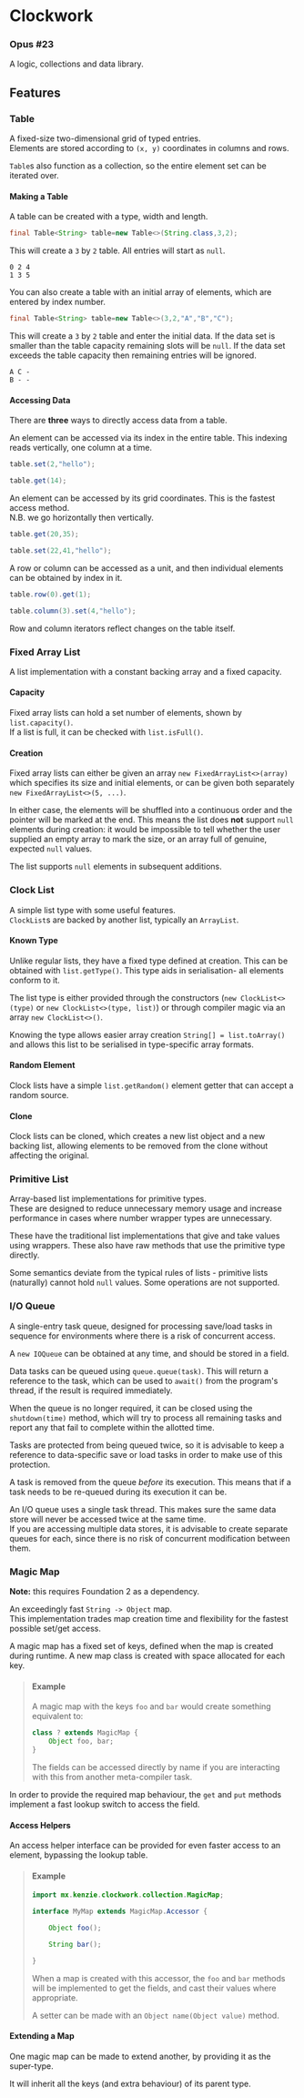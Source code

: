 Clockwork
=====

### Opus #23

A logic, collections and data library.

## Features

### Table

A fixed-size two-dimensional grid of typed entries. \
Elements are stored according to `(x, y)` coordinates in columns and rows.

`Table`s also function as a collection, so the entire element set can be iterated over.

#### Making a Table

A table can be created with a type, width and length.

```java
final Table<String> table=new Table<>(String.class,3,2);
```

This will create a `3` by `2` table. All entries will start as `null`.

```
0 2 4
1 3 5
```

You can also create a table with an initial array of elements, which are entered by index number.

```java
final Table<String> table=new Table<>(3,2,"A","B","C");
```

This will create a `3` by `2` table and enter the initial data.
If the data set is smaller than the table capacity remaining slots will be `null`.
If the data set exceeds the table capacity then remaining entries will be ignored.

```
A C -
B - -
```

#### Accessing Data

There are **three** ways to directly access data from a table.

An element can be accessed via its index in the entire table. This indexing reads vertically, one column at a time.

```java
table.set(2,"hello");
```

```java
table.get(14);
```

An element can be accessed by its grid coordinates. This is the fastest access method. \
N.B. we go horizontally then vertically.

```java
table.get(20,35);
```

```java
table.set(22,41,"hello");
```

A row or column can be accessed as a unit, and then individual elements can be obtained by index in it.

```java
table.row(0).get(1);
```

```java
table.column(3).set(4,"hello");
```

Row and column iterators reflect changes on the table itself.

### Fixed Array List

A list implementation with a constant backing array and a fixed capacity.

#### Capacity

Fixed array lists can hold a set number of elements, shown by `list.capacity()`. \
If a list is full, it can be checked with `list.isFull()`.

#### Creation

Fixed array lists can either be given an array `new FixedArrayList<>(array)` which specifies its size and initial
elements,
or can be given both separately `new FixedArrayList<>(5, ...)`.

In either case, the elements will be shuffled into a continuous order and the pointer will be marked at the end.
This means the list does **not** support `null` elements during creation:
it would be impossible to tell whether the user supplied an empty array to mark the size, or an array full of genuine,
expected `null` values.

The list supports `null` elements in subsequent additions.

### Clock List

A simple list type with some useful features. \
`ClockList`s are backed by another list, typically an `ArrayList`.

#### Known Type

Unlike regular lists, they have a fixed type defined at creation. This can be obtained with `list.getType()`.
This type aids in serialisation- all elements conform to it.

The list type is either provided through the constructors (`new ClockList<>(type)` or `new ClockList<>(type, list)`) or
through compiler magic via an array `new ClockList<>()`.

Knowing the type allows easier array creation `String[] = list.toArray()` and allows this list to be serialised in
type-specific array formats.

#### Random Element

Clock lists have a simple `list.getRandom()` element getter that can accept a random source.

#### Clone

Clock lists can be cloned, which creates a new list object and a new backing list, allowing elements to be removed from
the clone without affecting the original.

### Primitive List

Array-based list implementations for primitive types. \
These are designed to reduce unnecessary memory usage and increase performance
in cases where number wrapper types are unnecessary.

These have the traditional list implementations that give and take values using wrappers.
These also have raw methods that use the primitive type directly.

Some semantics deviate from the typical rules of lists - primitive lists (naturally) cannot hold `null` values.
Some operations are not supported.

### I/O Queue

A single-entry task queue, designed for processing save/load tasks in sequence for environments where there is a risk of
concurrent access.

A `new IOQueue` can be obtained at any time, and should be stored in a field.

Data tasks can be queued using `queue.queue(task)`.
This will return a reference to the task, which can be used to `await()` from the program's thread, if the result is
required immediately.

When the queue is no longer required, it can be closed using the `shutdown(time)` method, which will try to process all
remaining tasks and report any that fail to complete within the allotted time.

Tasks are protected from being queued twice, so it is advisable to keep a reference to data-specific save or load tasks
in order to make use of this protection.

A task is removed from the queue *before* its execution. This means that if a task needs to be re-queued during its
execution it can be.

An I/O queue uses a single task thread. This makes sure the same data store will never be accessed twice at the same
time. \
If you are accessing multiple data stores, it is advisable to create separate queues for each, since there is no risk of
concurrent modification between them.

### Magic Map

**Note:** this requires Foundation 2 as a dependency.

An exceedingly fast `String -> Object` map. \
This implementation trades map creation time and flexibility for the fastest possible set/get access.

A magic map has a fixed set of keys, defined when the map is created during runtime.
A new map class is created with space allocated for each key.

> #### Example
>
> A magic map with the keys `foo` and `bar` would create something equivalent to:
> ```java 
> class ? extends MagicMap {
>     Object foo, bar;
> }
> ```
> The fields can be accessed directly by name if you are interacting with this from another meta-compiler task.

In order to provide the required map behaviour, the `get` and `put` methods implement a fast lookup switch to access the
field.

#### Access Helpers

An access helper interface can be provided for even faster access to an element, bypassing the lookup table.

> #### Example
> ```java 
> import mx.kenzie.clockwork.collection.MagicMap;
>
> interface MyMap extends MagicMap.Accessor {
>
>     Object foo();
>
>     String bar();
>
> }
> ```
> When a map is created with this accessor, the `foo` and `bar` methods will be implemented to get the fields, and cast
> their values where appropriate.
>
> A setter can be made with an `Object name(Object value)` method.

#### Extending a Map

One magic map can be made to extend another, by providing it as the super-type.

It will inherit all the keys (and extra behaviour) of its parent type.
